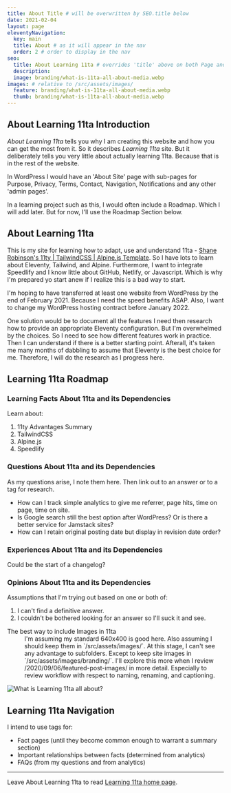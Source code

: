 ```yaml
---
title: About Title # will be overwritten by SEO.title below
date: 2021-02-04
layout: page
eleventyNavigation:
  key: main
  title: About # as it will appear in the nav
  order: 2 # order to display in the nav
seo:
  title: About Learning 11ta # overrides 'title' above on both Page and META
  description:
  image: branding/what-is-11ta-all-about-media.webp
images: # relative to /src/assets/images/
  feature: branding/what-is-11ta-all-about-media.webp
  thumb: branding/what-is-11ta-all-about-media.webp
---
```


## About Learning 11ta Introduction
_About Learning 11ta_ tells you why I am creating this website and how you can get the most from it. So it describes _Learning 11ta_ site. But it deliberately tells you very little about actually learning 11ta. Because that is in the rest of the website.

In WordPress I would have an 'About Site' page with sub-pages for Purpose, Privacy, Terms, Contact, Navigation, Notifications and any other 'admin pages'.

In a learning project such as this, I would often include a Roadmap. Which I will add later. But for now, I'll use the Roadmap Section below.

## About Learning 11ta
This is my site for learning how to adapt, use and understand 11ta - [Shane Robinson's 11ty | TailwindCSS | Alpine.js Template](https://github.com/11ta/11ta-template/). So I have lots to learn about Eleventy, Tailwind, and Alpine. Furthermore, I want to integrate Speedlify and I know little about GitHub, Netlify, or Javascript. Which is why I'm prepared yo start anew if I realize this is a bad way to start.

I'm hoping to have transferred at least one website from WordPress by the end of February 2021. Because I need the speed benefits ASAP. Also, I want to change my WordPress hosting contract before January 2022. 

One solution would be to document all the features I need then research how to provide an appropriate Eleventy configuration. But I'm overwhelmed by the choices. So I need to see how different features work in practice. Then I can understand if there is a better starting point. Afterall, it's taken me many months of dabbling to assume that Eleventy is the best choice for me. Therefore, I will do the research as I progress here.

## Learning 11ta Roadmap

### Learning Facts About 11ta and its Dependencies
Learn about:
1. 11ty Advantages Summary
1. TailwindCSS
1. Alpine.js
1. Speedlify

### Questions About 11ta and its Dependencies
As my questions arise, I note them here. Then link out to an answer or to a tag for research.
+ How can I track simple analytics to give me referrer, page hits, time on page, time on site.
+ Is Google search still the best option after WordPress? Or is there a better service for Jamstack sites?
+ How can I retain original posting date but display in revision date order?

### Experiences About 11ta and its Dependencies
Could be the start of a changelog?

### Opinions About 11ta and its Dependencies
Assumptions that I'm trying out based on one or both of:
1. I can't find a definitive answer.
1. I couldn't be bothered looking for an answer so I'll suck it and see.
<dl id="">
<dt id="images">The best way to include Images in 11ta</dt><dd>I'm assuming my standard 640x400 is good here. Also assuming I should keep them in `/src/assets/images/`. At this stage, I can't see any advantage to subfolders. Except to keep site images in `/src/assets/images/branding/`. I'll explore this more when I review /2020/09/06/featured-post-images/ in more detail. Especially to review workflow with respect to naming, renaming, and captioning.</dd>
<dt id=""></dt><dd></dd>
</dl>

![What is Learning 11ta all about?](/assets/images/branding/what-is-11ta-all-about-media.webp)

## Learning 11ta Navigation
I intend to use tags for:
- Fact pages (until they become common enough to warrant a summary section)
- Important relationships between facts (determined from analytics)
- FAQs (from my questions and from analytics)

___
Leave About Learning 11ta to read [Learning 11ta home page](/).

